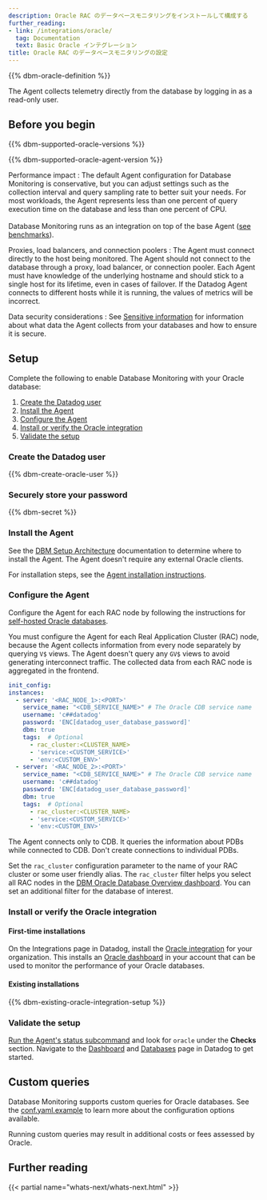 ```yaml
---
description: Oracle RAC のデータベースモニタリングをインストールして構成する
further_reading:
- link: /integrations/oracle/
  tag: Documentation
  text: Basic Oracle インテグレーション
title: Oracle RAC のデータベースモニタリングの設定
---
```


{{% dbm-oracle-definition %}}

The Agent collects telemetry directly from the database by logging in as a read-only user.

## Before you begin

{{% dbm-supported-oracle-versions %}}

{{% dbm-supported-oracle-agent-version %}}

Performance impact
: The default Agent configuration for Database Monitoring is conservative, but you can adjust settings such as the collection interval and query sampling rate to better suit your needs. For most workloads, the Agent represents less than one percent of query execution time on the database and less than one percent of CPU. <br/><br/>
Database Monitoring runs as an integration on top of the base Agent ([see benchmarks][6]).

Proxies, load balancers, and connection poolers
: The Agent must connect directly to the host being monitored. The Agent should not connect to the database through a proxy, load balancer, or connection pooler. Each Agent must have knowledge of the underlying hostname and should stick to a single host for its lifetime, even in cases of failover. If the Datadog Agent connects to different hosts while it is running, the values of metrics will be incorrect.

Data security considerations
: See [Sensitive information][7] for information about what data the Agent collects from your databases and how to ensure it is secure.

## Setup

Complete the following to enable Database Monitoring with your Oracle database:

1. [Create the Datadog user](#create-the-datadog-user)
1. [Install the Agent](#install-the-agent)
1. [Configure the Agent](#configure-the-agent)
1. [Install or verify the Oracle integration](#install-or-verify-the-oracle-integration)
1. [Validate the setup](#validate-the-setup)

### Create the Datadog user

{{% dbm-create-oracle-user %}}

### Securely store your password
{{% dbm-secret %}}

### Install the Agent

See the [DBM Setup Architecture][12] documentation to determine where to install the Agent. The Agent doesn't require any external Oracle clients.

For installation steps, see the [Agent installation instructions][9].

### Configure the Agent

Configure the Agent for each RAC node by following the instructions for [self-hosted Oracle databases][3].

You must configure the Agent for each Real Application Cluster (RAC) node, because the Agent collects information from every node separately by querying `V$` views. The Agent doesn't query any `GV$` views to avoid generating interconnect traffic. The collected data from each RAC node is aggregated in the frontend.

```yaml
init_config:
instances:
  - server: '<RAC_NODE_1>:<PORT>'
    service_name: "<CDB_SERVICE_NAME>" # The Oracle CDB service name
    username: 'c##datadog'
    password: 'ENC[datadog_user_database_password]'
    dbm: true
    tags:  # Optional
      - rac_cluster:<CLUSTER_NAME>
      - 'service:<CUSTOM_SERVICE>'
      - 'env:<CUSTOM_ENV>'
  - server: '<RAC_NODE_2>:<PORT>'
    service_name: "<CDB_SERVICE_NAME>" # The Oracle CDB service name
    username: 'c##datadog'
    password: 'ENC[datadog_user_database_password]'
    dbm: true
    tags:  # Optional
      - rac_cluster:<CLUSTER_NAME>
      - 'service:<CUSTOM_SERVICE>'
      - 'env:<CUSTOM_ENV>'
```

The Agent connects only to CDB. It queries the information about PDBs while connected to CDB. Don't create connections to individual PDBs.

Set the `rac_cluster` configuration parameter to the name of your RAC cluster or some user friendly alias. The `rac_cluster` filter helps you select all RAC nodes in the [DBM Oracle Database Overview dashboard][4]. You can set an additional filter for the database of interest.

### Install or verify the Oracle integration

#### First-time installations

On the Integrations page in Datadog, install the [Oracle integration][10] for your organization. This installs an [Oracle dashboard][11] in your account that can be used to monitor the performance of your Oracle databases.

#### Existing installations

{{% dbm-existing-oracle-integration-setup %}}

### Validate the setup

[Run the Agent's status subcommand][1] and look for `oracle` under the **Checks** section. Navigate to the [Dashboard][11] and [Databases][2] page in Datadog to get started.

## Custom queries

Database Monitoring supports custom queries for Oracle databases. See the [conf.yaml.example][5] to learn more about the configuration options available.

<div class="alert alert-warning">Running custom queries may result in additional costs or fees assessed by Oracle.</div>

[1]: /ja/agent/configuration/agent-commands/#agent-status-and-information
[2]: https://app.datadoghq.com/databases
[3]: /ja/database_monitoring/setup_oracle/selfhosted
[4]: https://app.datadoghq.com/dash/integration/30990/dbm-oracle-database-overview
[5]: https://github.com/DataDog/datadog-agent/blob/main/cmd/agent/dist/conf.d/oracle.d/conf.yaml.example
[6]: /ja/database_monitoring/agent_integration_overhead/?tab=oracle
[7]: /ja/database_monitoring/data_collected/#sensitive-information
[8]: https://app.datadoghq.com/dash/integration/30990/dbm-oracle-database-overview
[9]: https://app.datadoghq.com/account/settings/agent/latest
[10]: https://app.datadoghq.com/integrations/oracle
[11]: https://app.datadoghq.com/dash/integration/30990/dbm-oracle-database-overview
[12]: /ja/database_monitoring/architecture/

## Further reading

{{< partial name="whats-next/whats-next.html" >}}